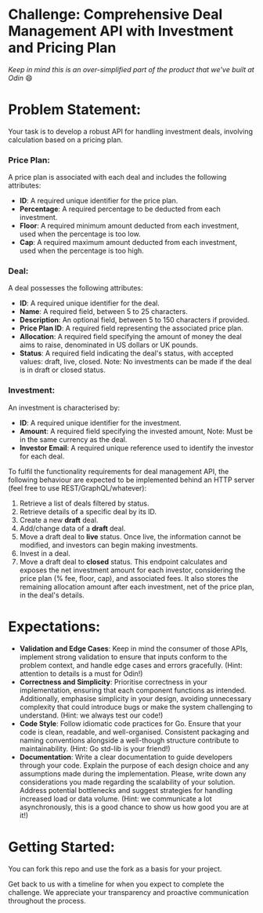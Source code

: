 # Challenge: Comprehensive Deal Management API with Investment and Pricing Plan

_Keep in mind this is an over-simplified part of the product that we've built at Odin_ 😄

# Problem Statement:

Your task is to develop a robust API for handling investment deals, involving calculation based on a pricing plan.

### Price Plan:

A price plan is associated with each deal and includes the following attributes:

- **ID**: A required unique identifier for the price plan.
- **Percentage**: A required percentage to be deducted from each investment.
- **Floor**: A required minimum amount deducted from each investment, used when the percentage is too low.
- **Cap**: A required maximum amount deducted from each investment, used when the percentage is too high.

### Deal:

A deal possesses the following attributes:

- **ID**: A required unique identifier for the deal.
- **Name**: A required field, between 5 to 25 characters.
- **Description**: An optional field, between 5 to 150 characters if provided.
- **Price Plan ID**: A required field representing the associated price plan.
- **Allocation**: A required field specifying the amount of money the deal aims to raise, denominated in US dollars or UK pounds.
- **Status**: A required field indicating the deal's status, with accepted values: draft, live, closed. Note: No investments can be made if the deal is in draft or closed status.

### Investment:

An investment is characterised by:

- **ID**: A required unique identifier for the investment.
- **Amount**: A required field specifying the invested amount, Note: Must be in the same currency as the deal.
- **Investor Email**: A required unique reference used to identify the investor for each deal.

To fulfil the functionality requirements for deal management API, the following behaviour are expected to be implemented behind an HTTP server (feel free to use REST/GraphQL/whatever):

1. Retrieve a list of deals filtered by status.
2. Retrieve details of a specific deal by its ID.
3. Create a new **draft** deal.
4. Add/change data of a **draft** deal.
5. Move a draft deal to **live** status. Once live, the information cannot be modified, and investors can begin making investments.
6. Invest in a deal.
7. Move a draft deal to **closed** status. This endpoint calculates and exposes the net investment amount for each investor, considering the price plan (% fee, floor, cap), and associated fees. It also stores the remaining allocation amount after each investment, net of the price plan, in the deal's details.

# Expectations:

- **Validation and Edge Cases**: Keep in mind the consumer of those APIs, implement strong validation to ensure that inputs conform to the problem context, and handle edge cases and errors gracefully. (Hint: attention to details is a must for Odin!)
- **Correctness and Simplicity**: Prioritise correctness in your implementation, ensuring that each component functions as intended. Additionally, emphasise simplicity in your design, avoiding unnecessary complexity that could introduce bugs or make the system challenging to understand. (Hint: we always test our code!)
- **Code Style**: Follow idiomatic code practices for Go. Ensure that your code is clean, readable, and well-organised. Consistent packaging and naming conventions alongside a well-though  structure contribute to maintainability. (Hint: Go std-lib is your friend!)
- **Documentation**: Write a clear documentation to guide developers through your code. Explain the purpose of each design choice and any assumptions made during the implementation.  Please, write down any considerations you made regarding the scalability of your solution. Address potential bottlenecks and suggest strategies for handling increased load or data volume. (Hint: we communicate a lot asynchronously, this is a good chance to show us how good you are at it!)

# **Getting Started:**

You can fork this repo and use the fork as a basis for your project.

Get back to us with a timeline for when you expect to complete the challenge. We appreciate your transparency and proactive communication throughout the process.
